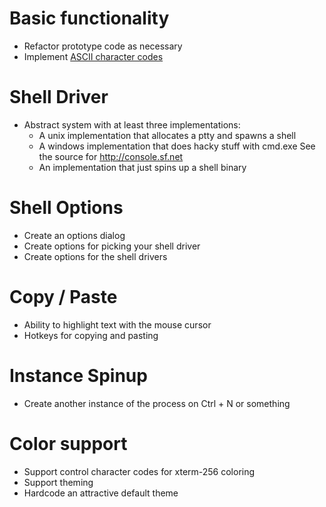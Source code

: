
# Basic functionality

* Refactor prototype code as necessary
* Implement [ASCII character codes](http://en.wikipedia.org/wiki/Control_character)

# Shell Driver

* Abstract system with at least three implementations:
    * A unix implementation that allocates a ptty and spawns a shell
    * A windows implementation that does hacky stuff with cmd.exe
      See the source for http://console.sf.net
    * An implementation that just spins up a shell binary

# Shell Options

* Create an options dialog
* Create options for picking your shell driver
* Create options for the shell drivers

# Copy / Paste

* Ability to highlight text with the mouse cursor
* Hotkeys for copying and pasting

# Instance Spinup

* Create another instance of the process on Ctrl + N or something

# Color support

* Support control character codes for xterm-256 coloring
* Support theming
* Hardcode an attractive default theme

